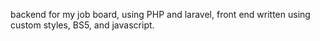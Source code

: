 backend for my job board, using PHP and laravel, front end written using custom styles, BS5, and javascript.

